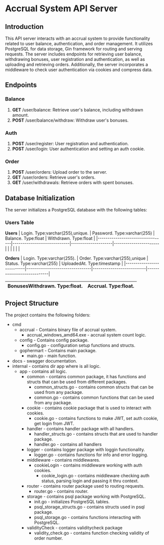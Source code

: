 # Accrual System API Server

## Introduction

This API server interacts with an accrual system to provide functionality related to user balance, authentication, and order management. It utilizes PostgreSQL for data storage, Gin framework for routing and serving requests. The server includes endpoints for retrieving user balance, withdrawing bonuses, user registration and authentication, as well as uploading and retrieving orders. Additionally, the server incorporates a middleware to check user authentication via cookies and compress data. 

## Endpoints
### Balance
1. **GET** /user/balance: Retrieve user's balance, including withdrawn amount.
2. **POST** /user/balance/withdraw: Withdraw user's bonuses.

### Auth
1. **POST** /user/register: User registration and authentication.
2. **POST** /user/login: User authentication and setting an auth cookie.

### Order
1. **POST** /user/orders: Upload order to the server.
2. **GET** /user/orders: Retrieve user's orders.
3. **GET** /user/withdrawals: Retrieve orders with spent bonuses.

## Database Initialization
The server initializes a PostgreSQL database with the following tables:
### Users Table

**Users**
| Login. Type:varchar(255),unique. | Password. Type:varchar(255) | Balance. Type:float | Withdrawn. Type:float |
|----------------------------------|-----------------------------|---------------------|-----------------------|
|                                  |                             |                     |                       |

**Orders**
| Login. Type:varchar(255). | Order. Type:varchar(255),unique | Status. Type:varchar(255) | UploadedAt. Type:timestamp | 
|---------------------------|---------------------------------|---------------------------|----------------------------|

BonusesWithdrawn. Type:float. | Accrual. Type:float. |
------------------------------|----------------------|

## Project Structure
The project contains the following folders:
+ cmd
  + accrual - Contains binary file of accrual system.
    + accrual_windows_amd64.exe - accrual system count logic.
  + config - Contains config package.
    + config.go - configuration setup functions and structs.
  + gophermart - Contains main package.
    + main.go - main function.
+ docs - swagger documentation.
+ internal - contains dir app where is all logic.
  + app - contains all logic.
    + common - contains common package, it has functions and structs that can be used from different packages.
      + common_structs.go - contains common structs that can be used from any package.
      + common.go - contains common functions that can be used from any package.
    + cookie - contains cookie package that is used to interact with cookies.
      + cookie.go - contains functions to make JWT, set auth cookie, get login from JWT.
    + handler - contains handler package with all handlers.
      + handler_structs.go - contains structs that are used to handler package.
      + handler.go - contains all handlers
    + logger - contains logger package with loggin functionality.
      + logger.go - contains functions for info and error logging.
    + middleware - contains middlewares.
      + cookieLogin - contains middleware working with auth cookies.
        + cookie_login.go - contains middleware checking auth status, parsing login and passing it thru context.
    + router - contains router package used to routing requests.
        + router.go - contains router.
    + storage - contains psql package working with PostgreSQL.
        + init.go - initializes PostgreSQL tables.
        + psql_storage_structs.go - contains structs used in psql package.
        + psql_storage.go - contains functions interacting with PostgreSQL. 
    + validityCheck - contains validitycheck package
        + validity_check.go - contains function checking validity of order number.

